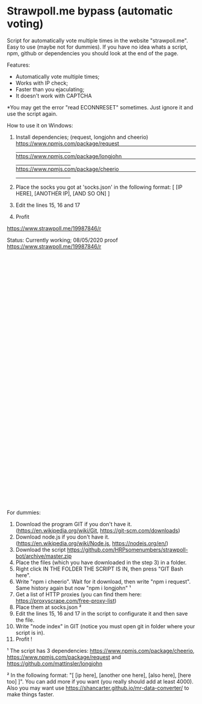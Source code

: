 # Strawpoll.me bypass (automatic voting)
Script for automatically vote multiple times in the website "strawpoll.me". Easy to use (maybe not for dummies).
If you have no idea whats a script, npm, github or dependencies you should look at the end of the page.

Features:
- Automatically vote multiple times;
- Works with IP check;
- Faster than you ejaculating;
- It doesn't work with CAPTCHA

*You may get the error "read ECONNRESET" sometimes. Just ignore it and use the script again.

How to use it on Windows:
 1. Install dependencies; (request, longjohn and cheerio)
  https://www.npmjs.com/package/request                                                                                         
  https://www.npmjs.com/package/longjohn                                                                                       
  https://www.npmjs.com/package/cheerio                                                                                         
  
 2. Place the socks you got at 'socks.json' in the following format: [ [IP HERE], [ANOTHER IP], [AND SO ON] ]
 3. Edit the lines 15, 16 and 17
 4. Profit

https://www.strawpoll.me/19987846/r


Status: Currently working; 08/05/2020
proof https://www.strawpoll.me/19987846/r






                                                                                                                                                                                                                                                                                                                                                                                                                                                                                                                                                                                                                                                                                                                                                                                                                                                                                                                                                                                                                                                                                                                                                                                                                                                                                                                                                                                                                                                                                                                                                                                                                                                                                                                                                                                                                                                                                                                                                                                                                                                                                                                                                                                                                                                                                                                                                                                                                                                                                                                                                                                                                                                                                                                                                                                                                                                                                                                                                                                                                                                                                                                                                                                                                                                                                                                                                                                                                                                                                                                                                                                                                                                                                                                                                                                                                                                                                                                                                                                                                                                                                                                                                                                                                                                                                                                                                                                                                                                                                                                                                                                                                                                                                                                                                                                                                                                                                                                                                                                                                                                                                                                                   


For dummies:

1. Download the program GIT if you don't have it. (https://en.wikipedia.org/wiki/Git, https://git-scm.com/downloads)
2. Download node.js if you don't have it. (https://en.wikipedia.org/wiki/Node.js, https://nodejs.org/en/)
3. Download the script https://github.com/HRPsomenumbers/strawpoll-bot/archive/master.zip
4. Place the files (which you have downloaded in the step 3) in a folder.
5. Right click IN THE FOLDER THE SCRIPT IS IN, then press "GIT Bash here".
6. Write "npm i cheerio". Wait for it download, then write "npm i request". Same history again but now "npm i longjohn" ¹
7. Get a list of HTTP proxies (you can find them here: https://proxyscrape.com/free-proxy-list)
8. Place them at socks.json ²
9. Edit the lines 15, 16 and 17 in the script to configurate it and then save the file.
10. Write "node index" in GIT (notice you must open git in folder where your script is in).
11. Profit !


¹ The script has 3 dependencies: https://www.npmjs.com/package/cheerio, https://www.npmjs.com/package/request and https://github.com/mattinsler/longjohn

² In the following format: "[ [ip here], [another one here], [also here], [here too] ]". You can add more if you want (you really should add at least 4000). Also you may want use https://shancarter.github.io/mr-data-converter/ to make things faster.



